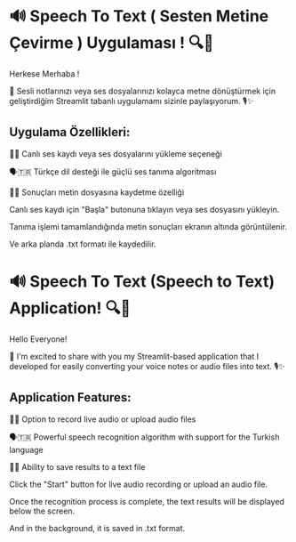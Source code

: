 # 🔊 Speech To Text ( Sesten Metine Çevirme )  Uygulaması ! 🔍📄

Herkese Merhaba ! 

🚀 Sesli notlarınızı veya ses dosyalarınızı kolayca metne dönüştürmek için geliştirdiğim Streamlit tabanlı uygulamamı sizinle paylaşıyorum. 🎙️✨

## Uygulama Özellikleri:

🎤🔗 Canlı ses kaydı veya ses dosyalarını yükleme seçeneği 

🗣️🇹🇷 Türkçe dil desteği ile güçlü ses tanıma algoritması 

📝💾 Sonuçları metin dosyasına kaydetme özelliği 

Canlı ses kaydı için "Başla" butonuna tıklayın veya ses dosyasını yükleyin.

Tanıma işlemi tamamlandığında metin sonuçları ekranın altında görüntülenir.

Ve arka planda .txt formatı ile kaydedilir. 

# 🔊 Speech To Text (Speech to Text) Application! 🔍📄

Hello Everyone!

🚀 I'm excited to share with you my Streamlit-based application that I developed for easily converting your voice notes or audio files into text. 🎙️✨

## Application Features:
🎤🔗 Option to record live audio or upload audio files

🗣️🇹🇷 Powerful speech recognition algorithm with support for the Turkish language

📝💾 Ability to save results to a text file

Click the "Start" button for live audio recording or upload an audio file.

Once the recognition process is complete, the text results will be displayed below the screen.

And in the background, it is saved in .txt format.
